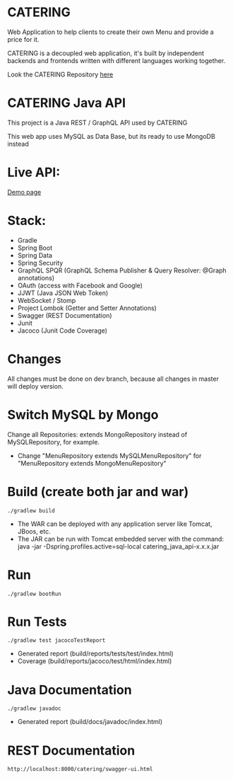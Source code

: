 CATERING
===============

Web Application to help clients to create their own Menu and provide a price for it.

CATERING is a decoupled web application, it's built by independent backends and frontends
written with different languages working together.

Look the CATERING Repository [here](https://github.com/EdgarArguelles/Catering)

# CATERING Java API
This project is a Java REST / GraphQL API used by CATERING

This web app uses MySQL as Data Base, but its ready to use MongoDB instead

# Live API:
[Demo page](https://cateringjavaapi.herokuapp.com)

# Stack:
- Gradle
- Spring Boot
- Spring Data
- Spring Security
- GraphQL SPQR (GraphQL Schema Publisher & Query Resolver: @Graph annotations)
- OAuth (access with Facebook and Google)
- JJWT (Java JSON Web Token)
- WebSocket / Stomp
- Project Lombok (Getter and Setter Annotations)
- Swagger (REST Documentation)
- Junit
- Jacoco (Junit Code Coverage)

# Changes
All changes must be done on dev branch, because all changes in master will deploy version.

# Switch MySQL by Mongo
Change all Repositories: extends MongoRepository instead of MySQLRepository, for example.

- Change "MenuRepository extends MySQLMenuRepository" for "MenuRepository extends MongoMenuRepository"

# Build (create both jar and war)
    ./gradlew build
- The WAR can be deployed with any application server like Tomcat, JBoos, etc.
- The JAR can be run with Tomcat embedded server with the command: java -jar -Dspring.profiles.active=sql-local catering_java_api-x.x.x.jar

# Run
    ./gradlew bootRun

# Run Tests
    ./gradlew test jacocoTestReport
- Generated report (build/reports/tests/test/index.html)
- Coverage (build/reports/jacoco/test/html/index.html)

# Java Documentation
    ./gradlew javadoc
- Generated report (build/docs/javadoc/index.html)

# REST Documentation
    http://localhost:8000/catering/swagger-ui.html